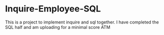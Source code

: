 # Inquire-Employee-SQL

This is a project to implement inquire and sql together. I have completed the SQL half and am uploading for a minimal score ATM
